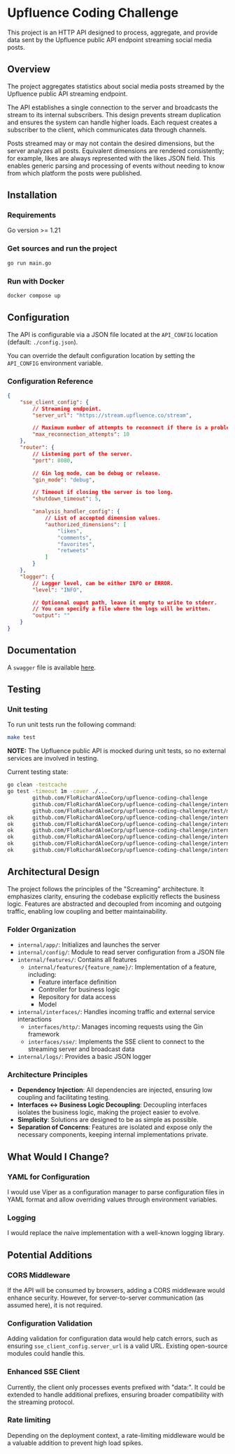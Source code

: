 # Upfluence Coding Challenge

This project is an HTTP API designed to process, aggregate, and provide data sent by the Upfluence public API endpoint streaming social media posts.

## Overview

The project aggregates statistics about social media posts streamed by the Upfluence public API streaming endpoint.

The API establishes a single connection to the server and broadcasts the stream to its internal subscribers. This design prevents stream duplication and ensures the system can handle higher loads. Each request creates a subscriber to the client, which communicates data through channels.

Posts streamed may or may not contain the desired dimensions, but the server analyzes all posts. Equivalent dimensions are rendered consistently; for example, likes are always represented with the likes JSON field. This enables generic parsing and processing of events without needing to know from which platform the posts were published.

## Installation

### Requirements

Go version >= 1.21

### Get sources and run the project

```bash
go run main.go
```

### Run with Docker

```bash
docker compose up
```

## Configuration

The API is configurable via a JSON file located at the `API_CONFIG` location (default: `./config.json`).

You can override the default configuration location by setting the `API_CONFIG` environment variable.

### Configuration Reference

```json
{
    "sse_client_config": {
        // Streaming endpoint.
        "server_url": "https://stream.upfluence.co/stream",

        // Maximum number of attempts to reconnect if there is a problem.
        "max_reconnection_attempts": 10
    },
    "router": {
        // Listening port of the server.
        "port": 8080,

        // Gin log mode, can be debug or release.
        "gin_mode": "debug",

        // Timeout if closing the server is too long.
        "shutdown_timeout": 5,

        "analysis_handler_config": {
            // List of accepted dimension values.
            "authorized_dimensions": [
                "likes",
                "comments",
                "favorites",
                "retweets"
            ]
        }
    },
    "logger": {
        // Logger level, can be either INFO or ERROR.
        "level": "INFO",

        // Optionnal ouput path, leave it empty to write to stderr.
        // You can specify a file where the logs will be written.
        "output": ""
    }
}
```

## Documentation

A `swagger` file is available [here](./swagger.yaml).

## Testing

### Unit testing
To run unit tests run the following command:
```bash
make test
```

**NOTE:** The Upfluence public API is mocked during unit tests, so no external services are involved in testing.

Current testing state:

```bash
go clean -testcache
go test -timeout 1m -cover ./...
        github.com/FloRichardAloeCorp/upfluence-coding-challenge                coverage: 0.0% of statements
        github.com/FloRichardAloeCorp/upfluence-coding-challenge/internal/app           coverage: 0.0% of statements
        github.com/FloRichardAloeCorp/upfluence-coding-challenge/test/mockings          coverage: 0.0% of statements
ok      github.com/FloRichardAloeCorp/upfluence-coding-challenge/internal/config        2.689s  coverage: 100.0% of statements
ok      github.com/FloRichardAloeCorp/upfluence-coding-challenge/internal/features/aggregate    10.972s coverage: 96.0% of statements
ok      github.com/FloRichardAloeCorp/upfluence-coding-challenge/internal/interfaces/http       0.478s  coverage: 100.0% of statements
ok      github.com/FloRichardAloeCorp/upfluence-coding-challenge/internal/interfaces/http/middlewares   2.253s  coverage: 100.0% of statements
ok      github.com/FloRichardAloeCorp/upfluence-coding-challenge/internal/interfaces/sse        20.452s coverage: 91.2% of statements
ok      github.com/FloRichardAloeCorp/upfluence-coding-challenge/internal/logs  1.824s  coverage: 100.0% of statements
```

## Architectural Design

The project follows the principles of the "Screaming" architecture. It emphasizes clarity, ensuring the codebase explicitly reflects the business logic. Features are abstracted and decoupled from incoming and outgoing traffic, enabling low coupling and better maintainability.

### Folder Organization

* `internal/app/`: Initializes and launches the server
* `internal/config/`: Module to read server configuration from a JSON file
* `internal/features/`: Contains all features
    * `internal/features/{feature_name}/`: Implementation of a feature, including:
        * Feature interface definition
        * Controller for business logic
        * Repository for data access
        * Model
* `internal/interfaces/`: Handles incoming traffic and external service interactions
    * `interfaces/http/`: Manages incoming requests using the Gin framework
    * `interfaces/sse/`: Implements the SSE client to connect to the streaming server and broadcast data
* `internal/logs/`: Provides a basic JSON logger

### Architecture Principles

* **Dependency Injection**: All dependencies are injected, ensuring low coupling and facilitating testing.
* **Interfaces <-> Business Logic Decoupling**: Decoupling interfaces isolates the business logic, making the project easier to evolve.
* **Simplicity**: Solutions are designed to be as simple as possible.
* **Separation of Concerns**: Features are isolated and expose only the necessary components, keeping internal implementations private.

## What Would I Change?

### YAML for Configuration

I would use Viper as a configuration manager to parse configuration files in YAML format and allow overriding values through environment variables.

### Logging

I would replace the naive implementation with a well-known logging library.

## Potential Additions

### CORS Middleware

If the API will be consumed by browsers, adding a CORS middleware would enhance security. However, for server-to-server communication (as assumed here), it is not required.

### Configuration Validation

Adding validation for configuration data would help catch errors, such as ensuring `sse_client_config.server_url` is a valid URL. Existing open-source modules could handle this.

### Enhanced SSE Client

Currently, the client only processes events prefixed with "data:". It could be extended to handle additional prefixes, ensuring broader compatibility with the streaming protocol.

### Rate limiting

Depending on the deployment context, a rate-limiting middleware would be a valuable addition to prevent high load spikes.
